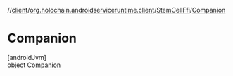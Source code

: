 //[client](../../../../index.md)/[org.holochain.androidserviceruntime.client](../../index.md)/[StemCellFfi](../index.md)/[Companion](index.md)

# Companion

[androidJvm]\
object [Companion](index.md)